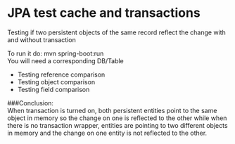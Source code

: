 # JPA test cache and transactions  
  
Testing if two persistent objects of the same record reflect the change with and without transaction  
  
To run it do: mvn spring-boot:run  
You will need a corresponding DB/Table

* Testing reference comparison  
* Testing object comparison  
* Testing field comparison  

###Conclusion:  
When transaction is turned on, both persistent entities point to the same object in memory so the change on one is reflected to the other while when there is no transaction wrapper, entities are pointing to two different objects in memory and the change on one entity is not reflected to the other.